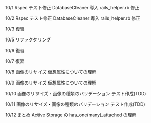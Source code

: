10/1
Rspec テスト修正
DatabaseCleaner 導入
rails_helper.rb 修正

10/2
Rspec テスト修正
DatabaseCleaner 導入
rails_helper.rb 修正

10/3
復習

10/5
リファクタリング

10/6
復習

10/7
復習

10/8
画像のリサイズ
仮想属性についての理解

10/9
画像のリサイズ
仮想属性についての理解

10/10
画像のリサイズ・画像の種類のバリデーション
テスト作成(TDD)

10/11
画像のリサイズ・画像の種類のバリデーション
テスト作成(TDD)

10/12
まとめ
Active Storage の has_one(many)_attached の理解

